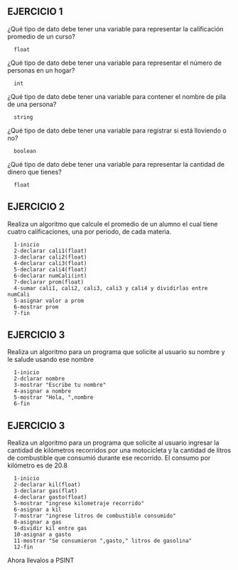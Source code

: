 ## EJERCICIO 1

¿Qué tipo de dato debe tener una variable para representar la calificación promedio de un
curso?

      float

¿Qué tipo de dato debe tener una variable para representar el número de personas en un
hogar?

      int

¿Qué tipo de dato debe tener una variable para contener el nombre de pila de una persona?

      string

¿Qué tipo de dato debe tener una variable para registrar si está lloviendo o no?

      boolean

¿Qué tipo de dato debe tener una variable para representar la cantidad de dinero que
tienes?

      float
      
## EJERCICIO 2

Realiza un algoritmo que calcule el promedio de un alumno el cual tiene cuatro calificaciones, una por periodo, de cada materia.

      1-inicio
      2-declarar cali1(float)
      3-declarar cali2(float)
      4-declarar cali3(float)
      5-declarar cali4(float)
      6-declarar numCali(int)
      7-declarar prom(float)
      4-sumar cali1, cali2, cali3, cali3 y cali4 y dividirlas entre numCali
      5-asignar valor a prom
      6-mostrar prom
      7-fin
      
      
## EJERCICIO 3

Realiza un algoritmo para un programa que solicite al usuario su nombre y le salude usando ese nombre

      1-inicio
      2-dclarar nombre
      3-mostrar "Escribe tu nombre"
      4-asignar a nombre
      5-mostrar "Hola, ",nombre
      6-fin

## EJERCICIO 3

Realiza un algoritmo para  un programa que solicite al usuario ingresar la cantidad de kilómetros recorridos por una motocicleta y la cantidad de litros de combustible que consumió durante ese recorrido. El consumo por kilómetro es de 20.8

      1-inicio
      2-declarar kil(float)
      3-declarar gas(flat)
      4-declarar gasto(float)
      5-mostrar "ingrese kilometraje recorrido"
      6-asignar a kil
      7-mostrar "ingrese litros de combustible consumido"
      8-asignar a gas
      9-dividir kil entre gas
      10-asignar a gasto
      11-mostrar "Se consumieron ",gasto," litros de gasolina"
      12-fin

Ahora llevalos a PSINT
